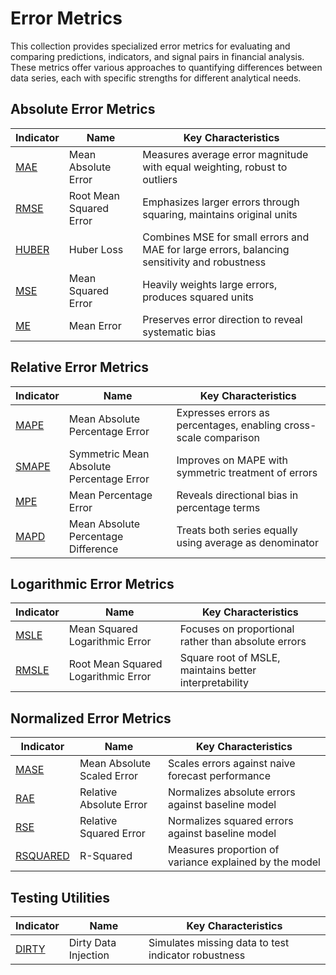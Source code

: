 # Error Metrics

This collection provides specialized error metrics for evaluating and comparing predictions, indicators, and signal pairs in financial analysis. These metrics offer various approaches to quantifying differences between data series, each with specific strengths for different analytical needs.

## Absolute Error Metrics

| Indicator | Name | Key Characteristics |
|-----------|------|---------------------|
| [MAE](/indicators/errors/mae.md) | Mean Absolute Error | Measures average error magnitude with equal weighting, robust to outliers |
| [RMSE](/indicators/errors/rmse.md) | Root Mean Squared Error | Emphasizes larger errors through squaring, maintains original units |
| [HUBER](/indicators/errors/huber.md) | Huber Loss | Combines MSE for small errors and MAE for large errors, balancing sensitivity and robustness |
| [MSE](/indicators/errors/mse.md) | Mean Squared Error | Heavily weights large errors, produces squared units |
| [ME](/indicators/errors/me.md) | Mean Error | Preserves error direction to reveal systematic bias |

## Relative Error Metrics

| Indicator | Name | Key Characteristics |
|-----------|------|---------------------|
| [MAPE](/indicators/errors/mape.md) | Mean Absolute Percentage Error | Expresses errors as percentages, enabling cross-scale comparison |
| [SMAPE](/indicators/errors/smape.md) | Symmetric Mean Absolute Percentage Error | Improves on MAPE with symmetric treatment of errors |
| [MPE](/indicators/errors/mpe.md) | Mean Percentage Error | Reveals directional bias in percentage terms |
| [MAPD](/indicators/errors/mapd.md) | Mean Absolute Percentage Difference | Treats both series equally using average as denominator |

## Logarithmic Error Metrics

| Indicator | Name | Key Characteristics |
|-----------|------|---------------------|
| [MSLE](/indicators/errors/msle.md) | Mean Squared Logarithmic Error | Focuses on proportional rather than absolute errors |
| [RMSLE](/indicators/errors/rmsle.md) | Root Mean Squared Logarithmic Error | Square root of MSLE, maintains better interpretability |

## Normalized Error Metrics

| Indicator | Name | Key Characteristics |
|-----------|------|---------------------|
| [MASE](/indicators/errors/mase.md) | Mean Absolute Scaled Error | Scales errors against naive forecast performance |
| [RAE](/indicators/errors/rae.md) | Relative Absolute Error | Normalizes absolute errors against baseline model |
| [RSE](/indicators/errors/rse.md) | Relative Squared Error | Normalizes squared errors against baseline model |
| [RSQUARED](/indicators/errors/rsquared.md) | R-Squared | Measures proportion of variance explained by the model |

## Testing Utilities

| Indicator | Name | Key Characteristics |
|-----------|------|---------------------|
| [DIRTY](/indicators/errors/dirty.md) | Dirty Data Injection | Simulates missing data to test indicator robustness |
